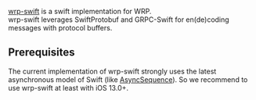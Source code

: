 [wrp-swift](https://github.com/pbkit/wrp-swift) is a swift implementation for WRP.\
wrp-swift leverages SwiftProtobuf and GRPC-Swift for en(de)coding messages with protocol buffers.

## Prerequisites
The current implementation of wrp-swift strongly uses the latest asynchronous model of Swift (like [AsyncSequence](https://developer.apple.com/documentation/swift/asyncsequence)).
So we recommend to use wrp-swift at least with iOS 13.0+.